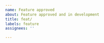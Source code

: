 ```yaml
---
name: Feature approved
about: Feature approved and in development
title: feat/
labels: feature
assignees: ''

---
```



